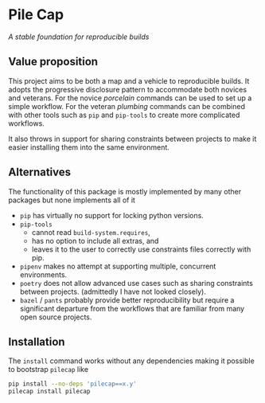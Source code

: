 # Pile Cap

_A stable foundation for reproducible builds_


## Value proposition
This project aims to be both a map and a vehicle to reproducible builds.
It adopts the progressive disclosure pattern to accommodate both novices and veterans.
For the novice _porcelain_ commands can be used to set up a simple workflow.
For the veteran _plumbing_ commands can be combined with other tools such as `pip` and `pip-tools` to create more complicated workflows.

It also throws in support for sharing constraints between projects to make it easier installing them into the same environment.


## Alternatives
The functionality of this package is mostly implemented by many other packages but none implements all of it
* `pip` has virtually no support for locking python versions.
* `pip-tools`
  * cannot read `build-system.requires`,
  * has no option to include all extras, and 
  * leaves it to the user to correctly use constraints files correctly with pip.
* `pipenv` makes no attempt at supporting multiple, concurrent environments.
* `poetry` does not allow advanced use cases such as sharing constraints between projects.
  (admittedly I have not looked closely).
* `bazel` / `pants` probably provide better reproducibility but require a significant departure from the workflows that are familiar from many open source projects. 


## Installation

The `install` command works without any dependencies making it possible to bootstrap `pilecap` like

```bash
pip install --no-deps 'pilecap==x.y'
pilecap install pilecap
```
